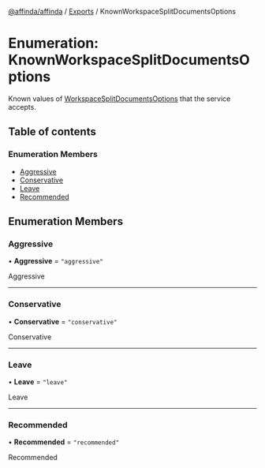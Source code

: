 [@affinda/affinda](../README.md) / [Exports](../modules.md) / KnownWorkspaceSplitDocumentsOptions

# Enumeration: KnownWorkspaceSplitDocumentsOptions

Known values of [WorkspaceSplitDocumentsOptions](../modules.md#workspacesplitdocumentsoptions) that the service accepts.

## Table of contents

### Enumeration Members

- [Aggressive](KnownWorkspaceSplitDocumentsOptions.md#aggressive)
- [Conservative](KnownWorkspaceSplitDocumentsOptions.md#conservative)
- [Leave](KnownWorkspaceSplitDocumentsOptions.md#leave)
- [Recommended](KnownWorkspaceSplitDocumentsOptions.md#recommended)

## Enumeration Members

### Aggressive

• **Aggressive** = ``"aggressive"``

Aggressive

___

### Conservative

• **Conservative** = ``"conservative"``

Conservative

___

### Leave

• **Leave** = ``"leave"``

Leave

___

### Recommended

• **Recommended** = ``"recommended"``

Recommended
